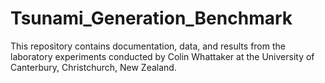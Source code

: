 # Tsunami_Generation_Benchmark
This repository contains documentation, data, and results from the laboratory experiments conducted by Colin Whattaker at the University of Canterbury, Christchurch, New Zealand.